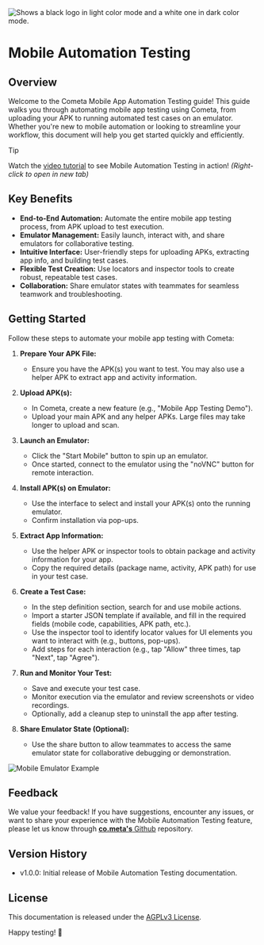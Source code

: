 <picture>
  <source media="(prefers-color-scheme: dark)" srcset="https://raw.githubusercontent.com/cometa-rocks/cometa_documentation/main/img/logos/COMETAROCKS_LogoEslog_Y_W.png">
  <source media="(prefers-color-scheme: light)" srcset="https://raw.githubusercontent.com/cometa-rocks/cometa_documentation/main/img/logos/COMETAROCKS_LogoEslog_Y_B.png">
  <img alt="Shows a black logo in light color mode and a white one in dark color mode." src="https://user-images.githubusercontent.com/25423296/163456779-a8556205-d0a5-45e2-ac17-42d089e3c3f8.png">
</picture>

# Mobile Automation Testing


## Overview

Welcome to the Cometa Mobile App Automation Testing guide! This guide walks you through automating mobile app testing using Cometa, from uploading your APK to running automated test cases on an emulator. Whether you're new to mobile automation or looking to streamline your workflow, this document will help you get started quickly and efficiently.

> [!TIP]
> Watch the [video tutorial](https://youtu.be/RWOVYCNVsRw) to see Mobile Automation Testing in action!
> *(Right-click to open in new tab)*

## Key Benefits

- **End-to-End Automation:** Automate the entire mobile app testing process, from APK upload to test execution.
- **Emulator Management:** Easily launch, interact with, and share emulators for collaborative testing.
- **Intuitive Interface:** User-friendly steps for uploading APKs, extracting app info, and building test cases.
- **Flexible Test Creation:** Use locators and inspector tools to create robust, repeatable test cases.
- **Collaboration:** Share emulator states with teammates for seamless teamwork and troubleshooting.

## Getting Started

Follow these steps to automate your mobile app testing with Cometa:

1. **Prepare Your APK File:**
   - Ensure you have the APK(s) you want to test. You may also use a helper APK to extract app and activity information.

2. **Upload APK(s):**
   - In Cometa, create a new feature (e.g., "Mobile App Testing Demo").
   - Upload your main APK and any helper APKs. Large files may take longer to upload and scan.

3. **Launch an Emulator:**
   - Click the "Start Mobile" button to spin up an emulator.
   - Once started, connect to the emulator using the "noVNC" button for remote interaction.

4. **Install APK(s) on Emulator:**
   - Use the interface to select and install your APK(s) onto the running emulator.
   - Confirm installation via pop-ups.

5. **Extract App Information:**
   - Use the helper APK or inspector tools to obtain package and activity information for your app.
   - Copy the required details (package name, activity, APK path) for use in your test case.

6. **Create a Test Case:**
   - In the step definition section, search for and use mobile actions.
   - Import a starter JSON template if available, and fill in the required fields (mobile code, capabilities, APK path, etc.).
   - Use the inspector tool to identify locator values for UI elements you want to interact with (e.g., buttons, pop-ups).
   - Add steps for each interaction (e.g., tap "Allow" three times, tap "Next", tap "Agree").

7. **Run and Monitor Your Test:**
   - Save and execute your test case.
   - Monitor execution via the emulator and review screenshots or video recordings.
   - Optionally, add a cleanup step to uninstall the app after testing.

8. **Share Emulator State (Optional):**
   - Use the share button to allow teammates to access the same emulator state for collaborative debugging or demonstration.

![Mobile Emulator Example](../../img/mobile_feature/started_emulator.png)

## Feedback

We value your feedback! If you have suggestions, encounter any issues, or want to share your experience with the Mobile Automation Testing feature, please let us know through [**co.meta's** Github](https://github.com/cometa-rocks/cometa/issues) repository.

## Version History

- v1.0.0: Initial release of Mobile Automation Testing documentation.

## License

This documentation is released under the [AGPLv3 License](https://github.com/cometa-rocks/cometa/blob/master/LICENSE).

Happy testing! 🚀 